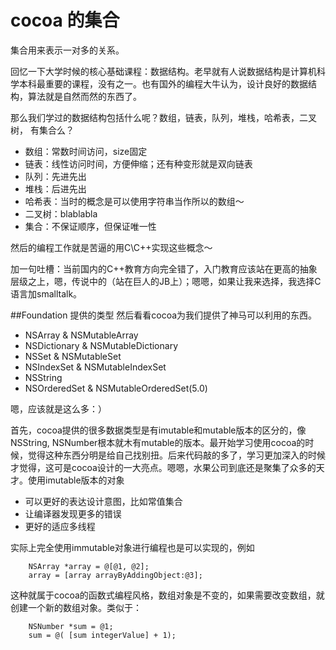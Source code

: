 cocoa 的集合
====
集合用来表示一对多的关系。

回忆一下大学时候的核心基础课程：数据结构。老早就有人说数据结构是计算机科学本科最重要的课程，没有之一。也有国外的编程大牛认为，设计良好的数据结构，算法就是自然而然的东西了。

那么我们学过的数据结构包括什么呢？数组，链表，队列，堆栈，哈希表，二叉树， 有集合么？

- 数组：常数时间访问，size固定
- 链表：线性访问时间，方便伸缩；还有种变形就是双向链表
- 队列：先进先出
- 堆栈：后进先出
- 哈希表：当时的概念是可以使用字符串当作所以的数组～
- 二叉树：blablabla
- 集合：不保证顺序，但保证唯一性

然后的编程工作就是苦逼的用C\C++实现这些概念～

加一句吐槽：当前国内的C++教育方向完全错了，入门教育应该站在更高的抽象层级之上，嗯，传说中的（站在巨人的JB上）；嗯嗯，如果让我来选择，我选择C语言加smalltalk。


##Foundation 提供的类型
然后看看cocoa为我们提供了神马可以利用的东西。

- NSArray & NSMutableArray
- NSDictionary & NSMutableDictionary
- NSSet & NSMutableSet
- NSIndexSet & NSMutableIndexSet
- NSString
- NSOrderedSet & NSMutableOrderedSet(5.0)

嗯，应该就是这么多：）

首先，cocoa提供的很多数据类型是有imutable和mutable版本的区分的，像NSString, NSNumber根本就木有mutable的版本。最开始学习使用cocoa的时候，觉得这种东西分明是给自己找别扭。后来代码敲的多了，学习更加深入的时候才觉得，这可是cocoa设计的一大亮点。嗯嗯，水果公司到底还是聚集了众多的天才。使用imutable版本的对象

- 可以更好的表达设计意图，比如常值集合
- 让编译器发现更多的错误
- 更好的适应多线程

实际上完全使用immutable对象进行编程也是可以实现的，例如

```
    NSArray *array = @[@1, @2];
    array = [array arrayByAddingObject:@3];
```

这种就属于cocoa的函数式编程风格，数组对象是不变的，如果需要改变数组，就创建一个新的数组对象。类似于：

```
    NSNumber *sum = @1;
    sum = @( [sum integerValue] + 1);
```



